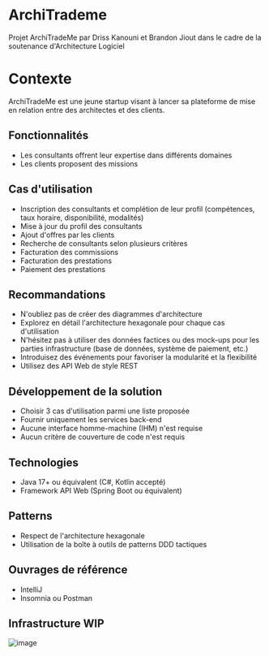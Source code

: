 # ArchiTrademe
Projet ArchiTradeMe par Driss Kanouni et Brandon Jiout dans le cadre de la soutenance d'Architecture Logiciel

# Contexte
ArchiTradeMe est une jeune startup visant à lancer sa plateforme de mise en relation entre des architectes et des clients.

## Fonctionnalités
- Les consultants offrent leur expertise dans différents domaines
- Les clients proposent des missions

## Cas d'utilisation
- Inscription des consultants et complétion de leur profil (compétences, taux horaire, disponibilité, modalités)
- Mise à jour du profil des consultants
- Ajout d'offres par les clients
- Recherche de consultants selon plusieurs critères
- Facturation des commissions
- Facturation des prestations
- Paiement des prestations

## Recommandations
- N'oubliez pas de créer des diagrammes d'architecture
- Explorez en détail l'architecture hexagonale pour chaque cas d'utilisation
- N'hésitez pas à utiliser des données factices ou des mock-ups pour les parties infrastructure (base de données, système de paiement, etc.)
- Introduisez des événements pour favoriser la modularité et la flexibilité
- Utilisez des API Web de style REST

## Développement de la solution
- Choisir 3 cas d'utilisation parmi une liste proposée
- Fournir uniquement les services back-end
- Aucune interface homme-machine (IHM) n'est requise
- Aucun critère de couverture de code n'est requis

## Technologies
- Java 17+ ou équivalent (C#, Kotlin accepté)
- Framework API Web (Spring Boot ou équivalent)

## Patterns
- Respect de l'architecture hexagonale
- Utilisation de la boîte à outils de patterns DDD tactiques

## Ouvrages de référence
- IntelliJ
- Insomnia ou Postman

## Infrastructure WIP

![image](https://user-images.githubusercontent.com/32987211/218122066-98c0c6ac-96f4-4a73-89cb-e19e185e2a1d.png)

